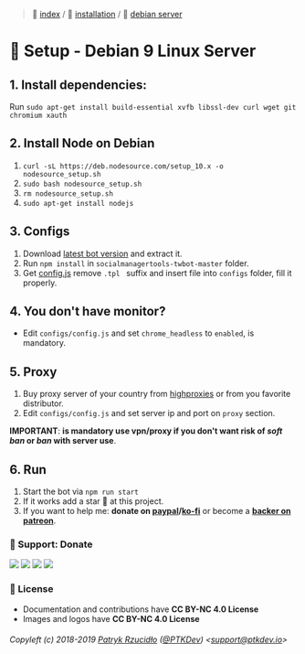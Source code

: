 > 📌 [index](../../../README.md) / 💾 [installation](../README.md) / 🐧 [debian server](README.md)

# 🐧 Setup - Debian 9 Linux Server
## 1. Install dependencies:
Run `sudo apt-get install build-essential xvfb libssl-dev curl wget git chromium xauth`

## 2. Install Node on Debian
1. `curl -sL https://deb.nodesource.com/setup_10.x -o nodesource_setup.sh `
2. `sudo bash nodesource_setup.sh`
3. `rm nodesource_setup.sh`
4. `sudo apt-get install nodejs`

## 3. Configs
1. Download [latest bot version](https://github.com/social-manager-tools/socialmanagertools-twbot/archive/master.zip) and extract it.
2. Run `npm install` in `socialmanagertools-twbot-master` folder.
3. Get [config.js](https://raw.githubusercontent.com/social-manager-tools/socialmanagertools-twbot/master/config.js.tpl) remove  `.tpl ` suffix and insert file into `configs` folder, fill it properly.

## 4. You don't have monitor?
- Edit `configs/config.js` and set `chrome_headless` to `enabled`, is mandatory.

## 5. Proxy
1. Buy proxy server of your country from [highproxies](https://www.highproxies.com/instagram-proxies/) or from you favorite distributor.
2. Edit `configs/config.js` and set server ip and port on `proxy` section.

**IMPORTANT**: **is mandatory use vpn/proxy if you don't want risk of _soft ban_ or _ban_ with server use**.

## 6. Run
1. Start the bot via `npm run start`
2. If it works add a star 🌟 at this project.
3. If you want to help me: **donate on [paypal](http://paypal.ptkdev.io)/[ko-fi](http://coffee.ptkdev.io)** or become a **[backer on patreon](http://patreon.ptkdev.io)**.

### 🎁 Support: Donate
[![](https://img.shields.io/badge/donate-paypal-005EA6.svg)](http://paypal.ptkdev.io) [![](https://img.shields.io/badge/donate-patreon-F87668.svg)](http://patreon.ptkdev.io) [![](https://img.shields.io/badge/donate-opencollective-5DA4F9.svg)](http://opencollective.ptkdev.io) [![](https://img.shields.io/badge/buy%20me-coffee-4B788C.svg)](http://coffee.ptkdev.io)

### 💫 License
* Documentation and contributions have **CC BY-NC 4.0 License**
* Images and logos have **CC BY-NC 4.0 License**

###### Copyleft (c) 2018-2019 [Patryk Rzucidło](https://ptk.dev) ([@PTKDev](https://twitter.com/ptkdev)) <[support@ptkdev.io](mailto:support@ptkdev.io)>
